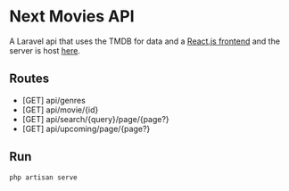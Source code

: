 # Next Movies API

A Laravel api that uses the TMDB for data and a [React.js frontend](https://github.com/larissathasdefar/next-movies) and the server is host [here](https://aqueous-woodland-85544.herokuapp.com/api/upcoming/page/1).

## Routes

* [GET] api/genres
* [GET] api/movie/{id}
* [GET] api/search/{query}/page/{page?}
* [GET] api/upcoming/page/{page?}

## Run

```php artisan serve```

